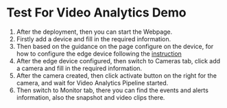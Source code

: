# Test For Video Analytics Demo 

1. After the deployment,  then you can start the Webpage. 
2. Firstly add a device and fill in the required information. 
3. Then based on the guidance on the page configure on the device, for how to configure the edge device following the [instruction](https://docs.microsoft.com/en-us/azure/iot-edge/quickstart "instruction")
4. After the edge device configured, then switch to Cameras tab, click add a camera and fill in the required information. 
5. After the camera created, then click activate button on the right for the camera, and wait for Video Analytics Pipeline started. 
6. Then switch to Monitor tab, there you can find the events and alerts information, also the snapshot and video clips there. 